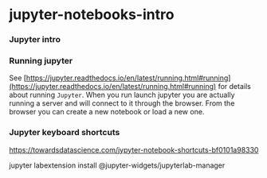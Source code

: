 # jupyter-notebooks-intro
### Jupyter intro

### Running jupyter
See [https://jupyter.readthedocs.io/en/latest/running.html#running](https://jupyter.readthedocs.io/en/latest/running.html#running) for details about running `Jupyter`. When you run launch jupyter you are actually running a server and will connect to it through the browser. From the browser you can create a new notebook or load a new one.


### Jupyter keyboard shortcuts
https://towardsdatascience.com/jypyter-notebook-shortcuts-bf0101a98330

jupyter labextension install @jupyter-widgets/jupyterlab-manager
